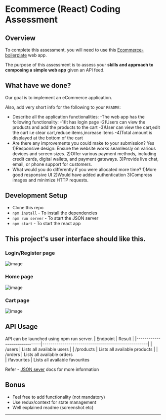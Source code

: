 # Ecommerce (React) Coding Assessment

## Overview

To complete this assessment, you will need to use this [Ecommerce-boilerplate](https://github.com/gurukishore111/Ecommerce-boilerplate) web app.

The purpose of this assessment is to assess your **skills and approach to composing a simple web app** given an API feed.

## What have we done?

Our goal is to implement an eCommerce application. 



Also, add very short info for the following to your `README`:

- Describe all the application functionalities:
      -The web app has the following functionality:
        -1)It has login page
        -2)Users can view the products and add the products to the cart
        -3)User can view the cart,edit the cart i.e clear cart,reduce items,increase items
        -4)Total amount is displayed at the bottom of the cart
- Are there any improvements you could make to your submission?
      Yes
        1)Responsive design: Ensure the website works seamlessly on various devices and screen sizes.
        2)Offer various payment methods, including credit cards, digital wallets, and payment gateways.
        3)Provide live chat, email, or phone support for customers.
- What would you do differently if you were allocated more time?
        1)More good responsive UI
        2)Would have added authentication
        3)Compress images and minimize HTTP requests.


## Development Setup

- Clone this repo
- `npm install` - To install the dependencies
- `npm run server` - To start the JSON server
- `npm start` - To start the react app

## This project's user interface should like this.

### Login/Register page
![image](https://github.com/Sakshi-1234/ECommerce_Task_Updated/assets/77981502/d13ae334-7cfa-468d-bc5e-5dac9bccc8f2)


### Home page

![image](https://github.com/Sakshi-1234/ECommerce_Task_Updated/assets/77981502/d8d08aaf-36ab-46b8-a9aa-620b6366b162)



### Cart page

![image](https://github.com/Sakshi-1234/ECommerce_Task_Updated/assets/77981502/3e7a4ad1-b6cb-4fcd-b88e-0b9a7bc53ea0)


## API Usage

API can be launched using npm run server.
| Endpoint | Result |
|------------------------------|-----------------------------------------------------|
| /users | Lists all available users |
| /products | Lists all available products |
| /orders | Lists all available orders  
| /favourites | Lists all available favourites

Refer - [JSON sever](https://www.npmjs.com/package/json-server) docs for more information

## Bonus

- Feel free to add functionality (not mandatory)
- Use redux/context for state management
- Well explained readme (screenshot etc)

---
